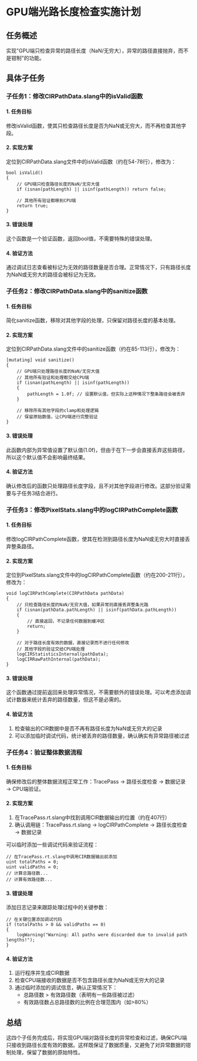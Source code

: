 # GPU端光路长度检查实施计划

## 任务概述

实现"GPU端只检查异常的路径长度（NaN/无穷大），异常的路径直接抛弃，而不是钳制"的功能。

## 具体子任务

### 子任务1：修改CIRPathData.slang中的isValid函数

#### 1. 任务目标
修改isValid函数，使其只检查路径长度是否为NaN或无穷大，而不再检查其他字段。

#### 2. 实现方案
定位到CIRPathData.slang文件中的isValid函数（约在54-78行），修改为：

```hlsl
bool isValid()
{
    // GPU端只检查路径长度的NaN/无穷大值
    if (isnan(pathLength) || isinf(pathLength)) return false;

    // 其他所有验证都移到CPU端
    return true;
}
```

#### 3. 错误处理
这个函数是一个验证函数，返回bool值，不需要特殊的错误处理。

#### 4. 验证方法
通过调试日志查看被标记为无效的路径数量是否合理。正常情况下，只有路径长度为NaN或无穷大的路径会被标记为无效。

### 子任务2：修改CIRPathData.slang中的sanitize函数

#### 1. 任务目标
简化sanitize函数，移除对其他字段的处理，只保留对路径长度的基本处理。

#### 2. 实现方案
定位到CIRPathData.slang文件中的sanitize函数（约在85-113行），修改为：

```hlsl
[mutating] void sanitize()
{
    // GPU端只处理路径长度的NaN/无穷大值
    // 其他所有验证和处理都交给CPU端
    if (isnan(pathLength) || isinf(pathLength))
    {
        pathLength = 1.0f; // 设置默认值，但实际上这种情况下整条路径会被丢弃
    }

    // 移除所有其他字段的clamp和处理逻辑
    // 保留原始数值，让CPU端进行完整验证
}
```

#### 3. 错误处理
此函数内部为异常值设置了默认值(1.0f)，但由于在下一步会直接丢弃这些路径，所以这个默认值不会影响最终结果。

#### 4. 验证方法
确认修改后的函数只处理路径长度字段，且不对其他字段进行修改。这部分验证需要与子任务3结合进行。

### 子任务3：修改PixelStats.slang中的logCIRPathComplete函数

#### 1. 任务目标
修改logCIRPathComplete函数，使其在检测到路径长度为NaN或无穷大时直接丢弃整条路径。

#### 2. 实现方案
定位到PixelStats.slang文件中的logCIRPathComplete函数（约在200-211行），修改为：

```hlsl
void logCIRPathComplete(CIRPathData pathData)
{
    // 只检查路径长度的NaN/无穷大值，如果异常则直接丢弃整条光路
    if (isnan(pathData.pathLength) || isinf(pathData.pathLength))
    {
        // 直接返回，不记录任何数据到缓冲区
        return;
    }

    // 对于路径长度有效的数据，直接记录而不进行任何修改
    // 其他字段的验证交给CPU端处理
    logCIRStatisticsInternal(pathData);
    logCIRRawPathInternal(pathData);
}
```

#### 3. 错误处理
这个函数通过提前返回来处理异常情况，不需要额外的错误处理。可以考虑添加调试计数器来统计丢弃的路径数量，但这不是必需的。

#### 4. 验证方法
1. 检查输出的CIR数据中是否不再有路径长度为NaN或无穷大的记录
2. 可以添加临时调试代码，统计被丢弃的路径数量，确认确实有异常路径被过滤

### 子任务4：验证整体数据流程

#### 1. 任务目标
确保修改后的整体数据流程正常工作：TracePass → 路径长度检查 → 数据记录 → CPU端验证。

#### 2. 实现方案
1. 在TracePass.rt.slang中找到调用CIR数据输出的位置（约在407行）
2. 确认调用链：TracePass.rt.slang → logCIRPathComplete → 路径长度检查 → 数据记录

可以临时添加一些调试代码来验证流程：

```hlsl
// 在TracePass.rt.slang中调用CIR数据输出前添加
uint totalPaths = 0;
uint validPaths = 0;
// 计算总路径数...
// 计算有效路径数...
```

#### 3. 错误处理
添加日志记录来跟踪处理过程中的关键参数：

```hlsl
// 在关键位置添加调试代码
if (totalPaths > 0 && validPaths == 0)
{
    logWarning("Warning: All paths were discarded due to invalid path lengths!");
}
```

#### 4. 验证方法
1. 运行程序并生成CIR数据
2. 检查CPU端接收的数据是否不包含路径长度为NaN或无穷大的记录
3. 通过临时添加的调试信息，确认正常情况下：
   - 总路径数 > 有效路径数（表明有一些路径被过滤）
   - 有效路径数占总路径数的比例在合理范围内（如>80%）

## 总结

这四个子任务完成后，将实现GPU端对路径长度的异常检查和过滤，确保CPU端只接收到路径长度有效的数据。这样既保证了数据质量，又避免了对异常数据的钳制处理，保留了数据的原始特性。
